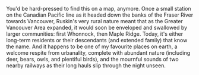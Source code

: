 You'd be hard-pressed to find this on a map, anymore. Once a small station on the Canadian Pacific line as it headed down the banks of the Fraser River towards Vancouver, Ruskin's very rural nature meant that as the Greater Vancouver Area expanded, it would soon be enveloped and swallowed by larger communities: first Whonnock, then Maple Ridge. Today, it's either long-term residents or their descendants (and extended family) that know the name. And it happens to be one of my favourite places on earth, a welcome respite from urbanality, complete with abundant nature (including deer, bears, owls, and plentiful birds), and the mournful sounds of two nearby railways as their long hauls slip through the night unseen.